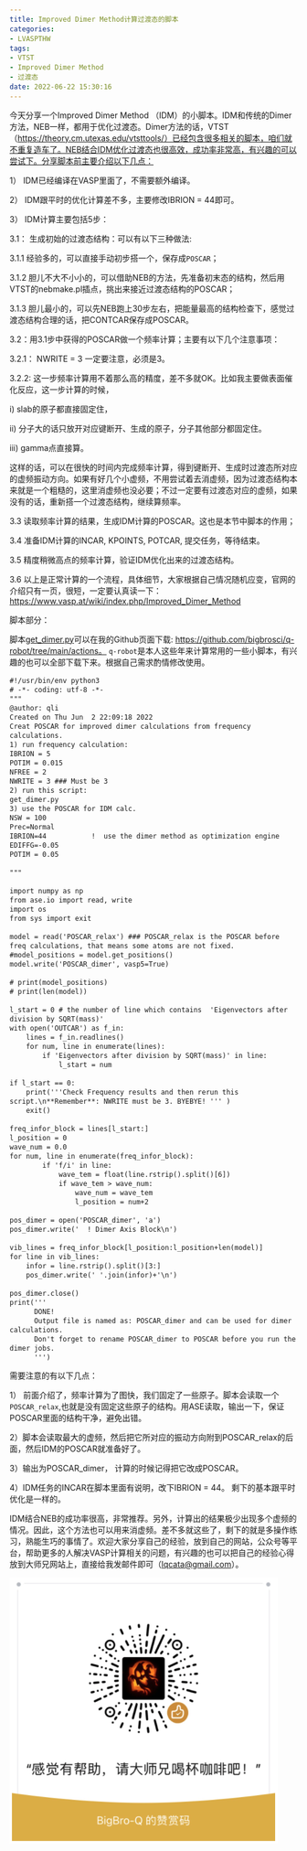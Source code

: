 ```yaml
---
title: Improved Dimer Method计算过渡态的脚本
categories: 
- LVASPTHW
tags: 
- VTST
- Improved Dimer Method
- 过渡态
date: 2022-06-22 15:30:16
---
```


今天分享一个Improved Dimer Method （IDM）的小脚本。IDM和传统的Dimer方法，NEB一样，都用于优化过渡态。Dimer方法的话，VTST（https://theory.cm.utexas.edu/vtsttools/）已经包含很多相关的脚本，咱们就不重复造车了。NEB结合IDM优化过渡态也很高效，成功率非常高，有兴趣的可以尝试下。分享脚本前主要介绍以下几点：

1） IDM已经编译在VASP里面了，不需要额外编译。

2） IDM跟平时的优化计算差不多，主要修改IBRION = 44即可。

3） IDM计算主要包括5步：

3.1： 生成初始的过渡态结构：可以有以下三种做法:

3.1.1 经验多的，可以直接手动初步搭一个，保存成`POSCAR`；

3.1.2 胆儿不大不小小的，可以借助NEB的方法，先准备初末态的结构，然后用VTST的nebmake.pl插点，挑出来接近过渡态结构的POSCAR；

3.1.3 胆儿最小的，可以先NEB跑上30步左右，把能量最高的结构检查下，感觉过渡态结构合理的话，把CONTCAR保存成POSCAR。



3.2：用3.1步中获得的POSCAR做一个频率计算；主要有以下几个注意事项：

3.2.1： NWRITE = 3  一定要注意，必须是3。

3.2.2:  这一步频率计算用不着那么高的精度，差不多就OK。比如我主要做表面催化反应，这一步计算的时候，

i) slab的原子都直接固定住，

ii) 分子大的话只放开对应键断开、生成的原子，分子其他部分都固定住。

iii) gamma点直接算。

这样的话，可以在很快的时间内完成频率计算，得到键断开、生成时过渡态所对应的虚频振动方向。如果有好几个小虚频，不用尝试着去消虚频，因为过渡态结构本来就是一个粗糙的，这里消虚频也没必要；不过一定要有过渡态对应的虚频，如果没有的话，重新搭一个过渡态结构，继续算频率。

3.3 读取频率计算的结果，生成IDM计算的POSCAR。这也是本节中脚本的作用；

3.4 准备IDM计算的INCAR, KPOINTS, POTCAR, 提交任务，等待结束。

3.5 精度稍微高点的频率计算，验证IDM优化出来的过渡态结构。

3.6 以上是正常计算的一个流程，具体细节，大家根据自己情况随机应变，官网的介绍只有一页，很短，一定要认真读一下：https://www.vasp.at/wiki/index.php/Improved_Dimer_Method



脚本部分：

脚本[get_dimer.py](https://github.com/bigbrosci/q-robot/blob/main/actions/get_dimer.py)可以在我的Github页面下载: https://github.com/bigbrosci/q-robot/tree/main/actions。 `q-robot`是本人这些年来计算常用的一些小脚本，有兴趣的也可以全部下载下来。根据自己需求酌情修改使用。

```
#!/usr/bin/env python3
# -*- coding: utf-8 -*-
"""
@author: qli
Created on Thu Jun  2 22:09:18 2022
Creat POSCAR for improved dimer calculations from frequency calculations.
1) run frequency calculation: 
IBRION = 5
POTIM = 0.015
NFREE = 2
NWRITE = 3 ### Must be 3
2) run this script:
get_dimer.py 
3) use the POSCAR for IDM calc.
NSW = 100           
Prec=Normal
IBRION=44           !  use the dimer method as optimization engine
EDIFFG=-0.05
POTIM = 0.05
    
"""

import numpy as np
from ase.io import read, write
import os
from sys import exit

model = read('POSCAR_relax') ### POSCAR_relax is the POSCAR before freq calculations, that means some atoms are not fixed.
#model_positions = model.get_positions()
model.write('POSCAR_dimer', vasp5=True)

# print(model_positions)
# print(len(model))

l_start = 0 # the number of line which contains  'Eigenvectors after division by SQRT(mass)' 
with open('OUTCAR') as f_in:
    lines = f_in.readlines()
    for num, line in enumerate(lines):
        if 'Eigenvectors after division by SQRT(mass)' in line:
            l_start = num

if l_start == 0:
    print('''Check Frequency results and then rerun this script.\n**Remember**: NWRITE must be 3. BYEBYE! ''' )
    exit()
    
freq_infor_block = lines[l_start:]        
l_position = 0
wave_num = 0.0
for num, line in enumerate(freq_infor_block): 
        if 'f/i' in line:           
            wave_tem = float(line.rstrip().split()[6])
            if wave_tem > wave_num:
                wave_num = wave_tem  
                l_position = num+2

pos_dimer = open('POSCAR_dimer', 'a')
pos_dimer.write('  ! Dimer Axis Block\n')

vib_lines = freq_infor_block[l_position:l_position+len(model)]
for line in vib_lines:
    infor = line.rstrip().split()[3:]
    pos_dimer.write(' '.join(infor)+'\n')

pos_dimer.close()
print('''
      DONE!
      Output file is named as: POSCAR_dimer and can be used for dimer calculations.
      Don't forget to rename POSCAR_dimer to POSCAR before you run the dimer jobs.      
      ''')

```



需要注意的有以下几点：

1） 前面介绍了，频率计算为了图快，我们固定了一些原子。脚本会读取一个`POSCAR_relax`,也就是没有固定这些原子的结构。用ASE读取，输出一下，保证POSCAR里面的结构干净，避免出错。

2）脚本会读取最大的虚频，然后把它所对应的振动方向附到POSCAR_relax的后面，然后IDM的POSCAR就准备好了。

3）输出为POSCAR_dimer， 计算的时候记得把它改成POSCAR。

4）IDM任务的INCAR在脚本里面有说明，改下IBRION = 44。 剩下的基本跟平时优化是一样的。



IDM结合NEB的成功率很高，非常推荐。另外，计算出的结果极少出现多个虚频的情况。因此，这个方法也可以用来消虚频。差不多就这些了，剩下的就是多操作练习，熟能生巧的事情了。欢迎大家分享自己的经验，放到自己的网站，公众号等平台，帮助更多的人解决VASP计算相关的问题，有兴趣的也可以把自己的经验心得放到大师兄网站上，直接给我发邮件即可（lqcata@gmail.com）。

![](A30/qrcode.png)

